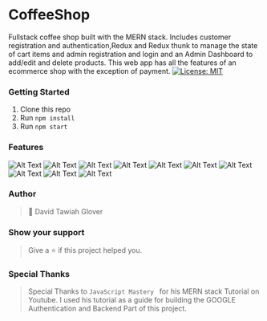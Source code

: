 # CoffeeShop
Fullstack coffee shop built with the MERN stack. Includes customer registration and authentication,Redux and Redux thunk to manage the state of cart items and admin registration and login and an Admin Dashboard to add/edit and delete products. This web app has all the features of an ecommerce shop with the exception of payment.
[![License: MIT](https://img.shields.io/badge/License-MIT-yellow.svg)](https://opensource.org/licenses/MIT)

### Getting Started
1. Clone this repo
2. Run ```npm install```
3. Run ```npm start ```

### Features
![Alt Text](https://github.com/DTGlov/CoffeeShop/blob/main/coffeeshop/homepage.png)
![Alt Text](https://github.com/DTGlov/CoffeeShop/blob/main/coffeeshop/homepage%20productlist.png)
![Alt Text](https://github.com/DTGlov/CoffeeShop/blob/main/coffeeshop/Product%20detail.png)
![Alt Text](https://github.com/DTGlov/CoffeeShop/blob/main/coffeeshop/client%20login.png)
![Alt Text](https://github.com/DTGlov/CoffeeShop/blob/main/coffeeshop/client%20signup.png)
![Alt Text](https://github.com/DTGlov/CoffeeShop/blob/main/coffeeshop/shopping%20cart.png)
![Alt Text](https://github.com/DTGlov/CoffeeShop/blob/main/coffeeshop/checkout.png)
![Alt Text](https://github.com/DTGlov/CoffeeShop/blob/main/coffeeshop/Admin%20Login.png)
![Alt Text](https://github.com/DTGlov/CoffeeShop/blob/main/coffeeshop/Admin%20Signup.png)
![Alt Text](https://github.com/DTGlov/CoffeeShop/blob/main/coffeeshop/Admin%20Dashboard.png)

### Author
> 👤 David Tawiah Glover

### Show your support
> Give a ⭐ if this project helped you.

### Special Thanks
> Special Thanks to ```JavaScript Mastery ``` for his MERN stack Tutorial on Youtube. I used his tutorial as a guide for building the GOOGLE Authentication and Backend Part of this project.
